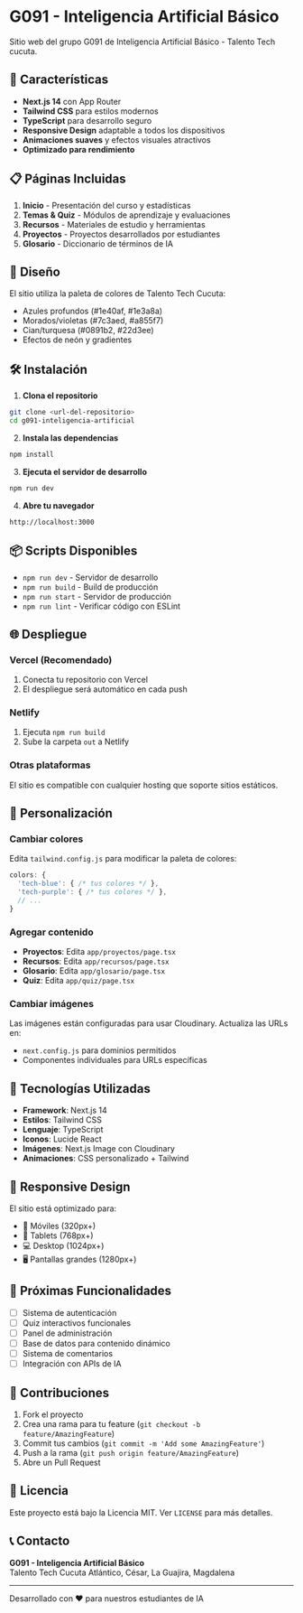 # G091 - Inteligencia Artificial Básico

Sitio web del grupo G091 de Inteligencia Artificial Básico - Talento Tech cucuta.

## 🚀 Características

- **Next.js 14** con App Router
- **Tailwind CSS** para estilos modernos
- **TypeScript** para desarrollo seguro
- **Responsive Design** adaptable a todos los dispositivos
- **Animaciones suaves** y efectos visuales atractivos
- **Optimizado para rendimiento**

## 📋 Páginas Incluidas

1. **Inicio** - Presentación del curso y estadísticas
2. **Temas & Quiz** - Módulos de aprendizaje y evaluaciones
3. **Recursos** - Materiales de estudio y herramientas
4. **Proyectos** - Proyectos desarrollados por estudiantes
5. **Glosario** - Diccionario de términos de IA

## 🎨 Diseño

El sitio utiliza la paleta de colores de Talento Tech Cucuta:
- Azules profundos (#1e40af, #1e3a8a)
- Morados/violetas (#7c3aed, #a855f7)
- Cian/turquesa (#0891b2, #22d3ee)
- Efectos de neón y gradientes

## 🛠️ Instalación

1. **Clona el repositorio**
```bash
git clone <url-del-repositorio>
cd g091-inteligencia-artificial
```

2. **Instala las dependencias**
```bash
npm install
```

3. **Ejecuta el servidor de desarrollo**
```bash
npm run dev
```

4. **Abre tu navegador**
```
http://localhost:3000
```

## 📦 Scripts Disponibles

- `npm run dev` - Servidor de desarrollo
- `npm run build` - Build de producción
- `npm run start` - Servidor de producción
- `npm run lint` - Verificar código con ESLint

## 🌐 Despliegue

### Vercel (Recomendado)
1. Conecta tu repositorio con Vercel
2. El despliegue será automático en cada push

### Netlify
1. Ejecuta `npm run build`
2. Sube la carpeta `out` a Netlify

### Otras plataformas
El sitio es compatible con cualquier hosting que soporte sitios estáticos.

## 📝 Personalización

### Cambiar colores
Edita `tailwind.config.js` para modificar la paleta de colores:

```javascript
colors: {
  'tech-blue': { /* tus colores */ },
  'tech-purple': { /* tus colores */ },
  // ...
}
```

### Agregar contenido
- **Proyectos**: Edita `app/proyectos/page.tsx`
- **Recursos**: Edita `app/recursos/page.tsx`
- **Glosario**: Edita `app/glosario/page.tsx`
- **Quiz**: Edita `app/quiz/page.tsx`

### Cambiar imágenes
Las imágenes están configuradas para usar Cloudinary. Actualiza las URLs en:
- `next.config.js` para dominios permitidos
- Componentes individuales para URLs específicas

## 🔧 Tecnologías Utilizadas

- **Framework**: Next.js 14
- **Estilos**: Tailwind CSS
- **Lenguaje**: TypeScript
- **Iconos**: Lucide React
- **Imágenes**: Next.js Image con Cloudinary
- **Animaciones**: CSS personalizado + Tailwind

## 📱 Responsive Design

El sitio está optimizado para:
- 📱 Móviles (320px+)
- 📱 Tablets (768px+)
- 💻 Desktop (1024px+)
- 🖥️ Pantallas grandes (1280px+)

## 🎯 Próximas Funcionalidades

- [ ] Sistema de autenticación
- [ ] Quiz interactivos funcionales
- [ ] Panel de administración
- [ ] Base de datos para contenido dinámico
- [ ] Sistema de comentarios
- [ ] Integración con APIs de IA

## 👥 Contribuciones

1. Fork el proyecto
2. Crea una rama para tu feature (`git checkout -b feature/AmazingFeature`)
3. Commit tus cambios (`git commit -m 'Add some AmazingFeature'`)
4. Push a la rama (`git push origin feature/AmazingFeature`)
5. Abre un Pull Request

## 📄 Licencia

Este proyecto está bajo la Licencia MIT. Ver `LICENSE` para más detalles.

## 📞 Contacto

**G091 - Inteligencia Artificial Básico**  
Talento Tech Cucuta 
Atlántico, César, La Guajira, Magdalena

---

Desarrollado con ❤️ para nuestros estudiantes de IA

